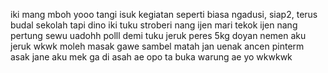 iki mang mboh yooo
tangi isuk kegiatan seperti biasa
ngadusi, siap2, terus budal sekolah
tapi dino iki tuku stroberi nang ijen
mari tekok ijen nang pertung sewu
uadohh polll
demi tuku jeruk peres 5kg
doyan nemen aku jeruk wkwk
moleh masak
gawe sambel matah
jan uenak
ancen pinterm asak jane aku
mek ga di asah ae
opo ta buka warung ae yo
wkwkwk
